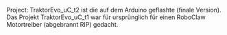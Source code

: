Project: TraktorEvo_uC_t2 ist die auf dem Arduino geflashte (finale Version). Das Projekt TraktorEvo_uC_t1 war für ursprünglich für einen RoboClaw Motortreiber (abgebrannt RIP) gedacht.

